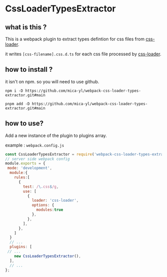 # CssLoaderTypesExtractor 

## what is this ?

This is a webpack plugin to extract types defintion for css files from [css-loader](https://github.com/webpack-contrib/css-loader).

it writes `[css-filename].css.d.ts` for each css file processed by [css-loader](https://github.com/webpack-contrib/css-loader). 

## how to install ?

it isn't on npm. so you will need to use github.

`npm i -D https://github.com/mica-yl/webpack-css-loader-types-extractor.git#main`

`pnpm add -D https://github.com/mica-yl/webpack-css-loader-types-extractor.git#main`

## how to use?

Add a new instance of the plugin to plugins array.


example : `webpack.config.js`

```javascript
const CssLoaderTypesExtractor = require('webpack-css-loader-types-extractor');
// server side webpack config
module.exports = {
 mode: 'development',
  module:{
    rules:[
      {
        test: /\.css$/g,
        use: [
          {
            loader: 'css-loader',
            options: {
              modules:true
            },
          },
        ],
      },
    ]
  }
  // ...
  plugins: [
 // ...
    new CssLoaderTypesExtractor(),
  ],
  // ...
};
```
